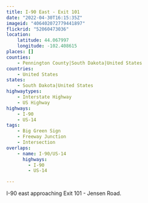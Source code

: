 ```yaml
---
title: I-90 East - Exit 101
date: "2022-04-30T16:15:35Z"
imageid: "406402072779441897"
flickrid: "52060473036"
location:
    latitude: 44.067997
    longitude: -102.408615
places: []
counties:
    - Pennington County|South Dakota|United States
countries:
    - United States
states:
    - South Dakota|United States
highwaytypes:
    - Interstate Highway
    - US Highway
highways:
    - I-90
    - US-14
tags:
    - Big Green Sign
    - Freeway Junction
    - Intersection
overlaps:
    - name: I-90/US-14
      highways:
        - I-90
        - US-14

---
```

I-90 east approaching Exit 101 - Jensen Road.